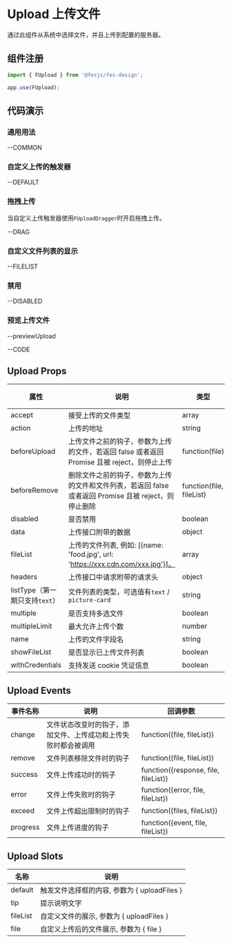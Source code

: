 # Upload 上传文件

通过此组件从系统中选择文件，并且上传到配置的服务器。

## 组件注册

```js
import { FUpload } from '@fesjs/fes-design';

app.use(FUpload);
```

## 代码演示

### 通用用法

--COMMON

### 自定义上传的触发器

--DEFAULT

### 拖拽上传
当自定义上传触发器使用`FUploadDragger`时开启拖拽上传。

--DRAG

### 自定义文件列表的显示

--FILELIST

### 禁用

--DISABLED

### 预览上传文件

--previewUpload

--CODE

## Upload Props

| 属性                           | 说明                                                                                                  | 类型                     | 默认值  |
| ------------------------------ | ----------------------------------------------------------------------------------------------------- | ------------------------ | ------- |
| accept                         | 接受上传的文件类型                                                                                    | array                    | []      |
| action                         | 上传的地址                                                                                            | string                   | -       |
| beforeUpload                   | 上传文件之前的钩子，参数为上传的文件，若返回 false 或者返回 Promise 且被 reject，则停止上传           | function(file)           | -       |
| beforeRemove                   | 删除文件之前的钩子，参数为上传的文件和文件列表，若返回 false 或者返回 Promise 且被 reject，则停止删除 | function(file, fileList) | -       |
| disabled                       | 是否禁用                                                                                              | boolean                  | `false` |
| data                           | 上传接口附带的数据                                                                                    | object                   | `{}`    |
| fileList                       | 上传的文件列表, 例如: [{name: 'food.jpg', url: 'https://xxx.cdn.com/xxx.jpg'}]。                      | array                    | `[]`    |
| headers                        | 上传接口中请求附带的请求头                                                                            | object                   | `{}`    |
| listType（第一期只支持`text`） | 文件列表的类型，可选值有`text` / `picture-card`                                                       | string                   | `text`  |
| multiple                       | 是否支持多选文件                                                                                      | boolean                  | `false` |
| multipleLimit                  | 最大允许上传个数                                                                                      | number                   | -       |
| name                           | 上传的文件字段名                                                                                      | string                   | `file`  |
| showFileList                   | 是否显示已上传文件列表                                                                                | boolean                  | `true`  |
| withCredentials                | 支持发送 cookie 凭证信息                                                                              | boolean                  | `false` |

## Upload Events

| 事件名称 | 说明                                                           | 回调参数                             |
| -------- | -------------------------------------------------------------- | ------------------------------------ |
| change   | 文件状态改变时的钩子，添加文件、上传成功和上传失败时都会被调用 | function({file, fileList})           |
| remove   | 文件列表移除文件时的钩子                                       | function({file, fileList})           |
| success  | 文件上传成功时的钩子                                           | function({response, file, fileList}) |
| error    | 文件上传失败时的钩子                                           | function({error, file, fileList})    |
| exceed   | 文件上传超出限制时的钩子                                       | function({files, fileList})          |
| progress | 文件上传进度的钩子                                             | function({event, file, fileList})    |

## Upload Slots

| 名称     | 说明                                         |
| -------- | -------------------------------------------- |
| default  | 触发文件选择框的内容, 参数为 { uploadFiles } |
| tip      | 提示说明文字                                 |
| fileList | 自定义文件的展示, 参数为 { uploadFiles }     |
| file     | 自定义上传后的文件展示, 参数为 { file }      |
